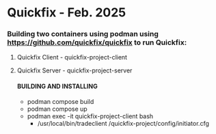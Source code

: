 # Quickfix - Feb. 2025

### Building two containers using podman using https://github.com/quickfix/quickfix to run Quickfix:
1) Quickfix Client - quickfix-project-client
2) Quickfix Server - quickfix-project-server


    #### BUILDING AND INSTALLING

    - podman compose build
    - podman compose up
    - podman exec -it quickfix-project-client bash
        - /usr/local/bin/tradeclient /quickfix-project/config/initiator.cfg